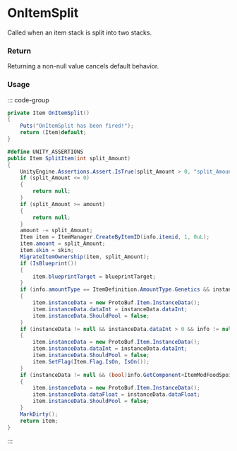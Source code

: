 <Badge type="danger" text="Carbon Compatible"/><Badge type="warning" text="Oxide Compatible"/>
# OnItemSplit
Called when an item stack is split into two stacks.
### Return
Returning a non-null value cancels default behavior.

### Usage
::: code-group
```csharp [Example]
private Item OnItemSplit()
{
	Puts("OnItemSplit has been fired!");
	return (Item)default;
}
```
```csharp [Source — Assembly-CSharp @ Item]
#define UNITY_ASSERTIONS
public Item SplitItem(int split_Amount)
{
	UnityEngine.Assertions.Assert.IsTrue(split_Amount > 0, "split_Amount <= 0");
	if (split_Amount <= 0)
	{
		return null;
	}
	if (split_Amount >= amount)
	{
		return null;
	}
	amount -= split_Amount;
	Item item = ItemManager.CreateByItemID(info.itemid, 1, 0uL);
	item.amount = split_Amount;
	item.skin = skin;
	MigrateItemOwnership(item, split_Amount);
	if (IsBlueprint())
	{
		item.blueprintTarget = blueprintTarget;
	}
	if (info.amountType == ItemDefinition.AmountType.Genetics && instanceData != null && instanceData.dataInt != 0)
	{
		item.instanceData = new ProtoBuf.Item.InstanceData();
		item.instanceData.dataInt = instanceData.dataInt;
		item.instanceData.ShouldPool = false;
	}
	if (instanceData != null && instanceData.dataInt > 0 && info != null && info.Blueprint != null && info.Blueprint.GetWorkbenchLevel() == 3)
	{
		item.instanceData = new ProtoBuf.Item.InstanceData();
		item.instanceData.dataInt = instanceData.dataInt;
		item.instanceData.ShouldPool = false;
		item.SetFlag(Item.Flag.IsOn, IsOn());
	}
	if (instanceData != null && (bool)info.GetComponent<ItemModFoodSpoiling>())
	{
		item.instanceData = new ProtoBuf.Item.InstanceData();
		item.instanceData.dataFloat = instanceData.dataFloat;
		item.instanceData.ShouldPool = false;
	}
	MarkDirty();
	return item;
}

```
:::
